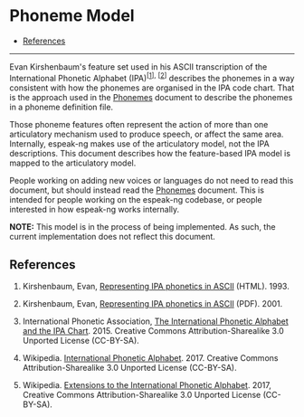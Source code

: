 # Phoneme Model

- [References](#references)

----------

Evan Kirshenbaum's feature set used in his ASCII transcription of the
International Phonetic Alphabet (IPA)<sup>\[<a href="#ref1">1</a>\],
\[<a href="#ref2">2</a>\]</sup> describes the phonemes in a way consistent with
how the phonemes are organised in the IPA code chart. That is the approach used
in the [Phonemes](phonemes.md) document to describe the phonemes in a phoneme
definition file.

Those phoneme features often represent the action of more than one articulatory
mechanism used to produce speech, or affect the same area. Internally, espeak-ng
makes use of the articulatory model, not the IPA descriptions. This document
describes how the feature-based IPA model is mapped to the articulatory model.

People working on adding new voices or languages do not need to read this
document, but should instead read the [Phonemes](phonemes.md) document. This is
intended for people working on the espeak-ng codebase, or people interested in
how espeak-ng works internally.

__NOTE:__ This model is in the process of being implemented. As such, the
current implementation does not reflect this document.

## References

1. <a name="ref1"></a> Kirshenbaum, Evan,
   [Representing IPA phonetics in ASCII](http://www.kirshenbaum.net/IPA/faq.html) (HTML). 1993.

2. <a name="ref2"></a> Kirshenbaum, Evan,
   [Representing IPA phonetics in ASCII](http://www.kirshenbaum.net/IPA/ascii-ipa.pdf) (PDF). 2001.

3. <a name="ref3"></a> International Phonetic Association,
   [The International Phonetic Alphabet and the IPA Chart](https://www.internationalphoneticassociation.org/content/ipa-chart). 2015.
   Creative Commons Attribution-Sharealike 3.0 Unported License (CC-BY-SA).

4. <a name="ref4"></a> Wikipedia.
   [International Phonetic Alphabet](https://en.wikipedia.org/wiki/International_Phonetic_Alphabet). 2017.
   Creative Commons Attribution-Sharealike 3.0 Unported License (CC-BY-SA).

5. <a name="ref7"></a> Wikipedia.
   [Extensions to the International Phonetic Alphabet](https://en.wikipedia.org/wiki/Extensions_to_the_International_Phonetic_Alphabet). 2017,
   Creative Commons Attribution-Sharealike 3.0 Unported License (CC-BY-SA).
